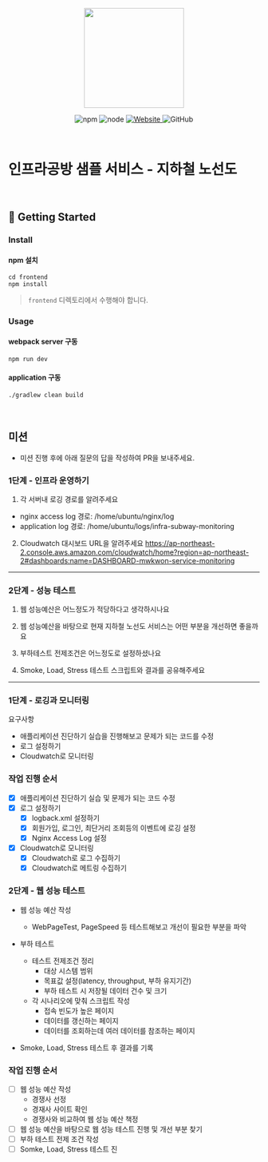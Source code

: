 <p align="center">
    <img width="200px;" src="https://raw.githubusercontent.com/woowacourse/atdd-subway-admin-frontend/master/images/main_logo.png"/>
</p>
<p align="center">
  <img alt="npm" src="https://img.shields.io/badge/npm-%3E%3D%205.5.0-blue">
  <img alt="node" src="https://img.shields.io/badge/node-%3E%3D%209.3.0-blue">
  <a href="https://edu.nextstep.camp/c/R89PYi5H" alt="nextstep atdd">
    <img alt="Website" src="https://img.shields.io/website?url=https%3A%2F%2Fedu.nextstep.camp%2Fc%2FR89PYi5H">
  </a>
  <img alt="GitHub" src="https://img.shields.io/github/license/next-step/atdd-subway-service">
</p>

<br>

# 인프라공방 샘플 서비스 - 지하철 노선도

<br>

## 🚀 Getting Started

### Install
#### npm 설치
```
cd frontend
npm install
```
> `frontend` 디렉토리에서 수행해야 합니다.

### Usage
#### webpack server 구동
```
npm run dev
```
#### application 구동
```
./gradlew clean build
```
<br>

## 미션

* 미션 진행 후에 아래 질문의 답을 작성하여 PR을 보내주세요.

### 1단계 - 인프라 운영하기
1. 각 서버내 로깅 경로를 알려주세요
* nginx access log 경로: /home/ubuntu/nginx/log
* application log 경로: /home/ubuntu/logs/infra-subway-monitoring

2. Cloudwatch 대시보드 URL을 알려주세요
https://ap-northeast-2.console.aws.amazon.com/cloudwatch/home?region=ap-northeast-2#dashboards:name=DASHBOARD-mwkwon-service-monitoring
---

### 2단계 - 성능 테스트
1. 웹 성능예산은 어느정도가 적당하다고 생각하시나요

2. 웹 성능예산을 바탕으로 현재 지하철 노선도 서비스는 어떤 부분을 개선하면 좋을까요

3. 부하테스트 전제조건은 어느정도로 설정하셨나요

4. Smoke, Load, Stress 테스트 스크립트와 결과를 공유해주세요

---

### 1단계 - 로깅과 모니터링
요구사항
* 애플리케이션 진단하기 실습을 진행해보고 문제가 되는 코드를 수정
* 로그 설정하기
* Cloudwatch로 모니터링

### 작업 진행 순서
* [x] 애플리케이션 진단하기 실습 및 문제가 되는 코드 수정
* [x] 로그 설정하기
    * [x] logback.xml 설정하기
    * [x] 회원가입, 로그인, 최단거리 조회등의 이벤트에 로깅 설정
    * [x] Nginx Access Log 설정
* [x] Cloudwatch로 모니터링
    * [x] Cloudwatch로 로그 수집하기
    * [x] Cloudwatch로 메트링 수집하기

### 2단계 - 웹 성능 테스트
* 웹 성능 예산 작성
    * WebPageTest, PageSpeed 등 테스트해보고 개선이 필요한 부분을 파악

* 부하 테스트
    * 테스트 전제조건 정리
        * 대상 시스템 범위
        * 목표값 설정(latency, throughput, 부하 유지기간)
        * 부하 테스트 시 저장될 데이터 건수 및 크기
    * 각 시나리오에 맞춰 스크립트 작성
        * 접속 빈도가 높은 페이지
        * 데이터를 갱신하는 페이지
        * 데이터를 조회하는데 여러 데이터를 참조하는 페이지

* Smoke, Load, Stress 테스트 후 결과를 기록

### 작업 진행 순서
* [ ] 웹 성능 예산 작성
    * 경쟁사 선정
    * 경재사 사이트 확인
    * 경쟁사와 비교하여 웹 성능 예산 책정 
* [ ] 웹 성능 예산을 바탕으로 웹 성능 테스트 진행 및 개선 부분 찾기
* [ ] 부하 테스트 전제 조건 작성
* [ ] Somke, Load, Stress 테스트 진
